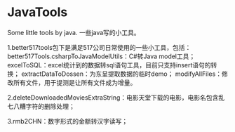 # JavaTools
Some little tools by java. 一些java写的小工具。


1.better517tools包下是满足517公司日常使用的一些小工具，包括：
	better517Tools.csharpToJavaModelUtils：C#转Java model工具；
	excelToSQL：excel统计到的数据转sql语句工具，目前只支持insert语句的转换；
	extractDataToDossen：为东呈提取数据的临时demo；
	modifyAllFiles：修改所有文件，用于提测是让所有文件成为增量。

2.deleteDownloadedMoviesExtraString：电影天堂下载的电影，电影名包含乱七八糟字符的删除处理；

3.rmb2CHN：数字形式的金额转汉字读写；

